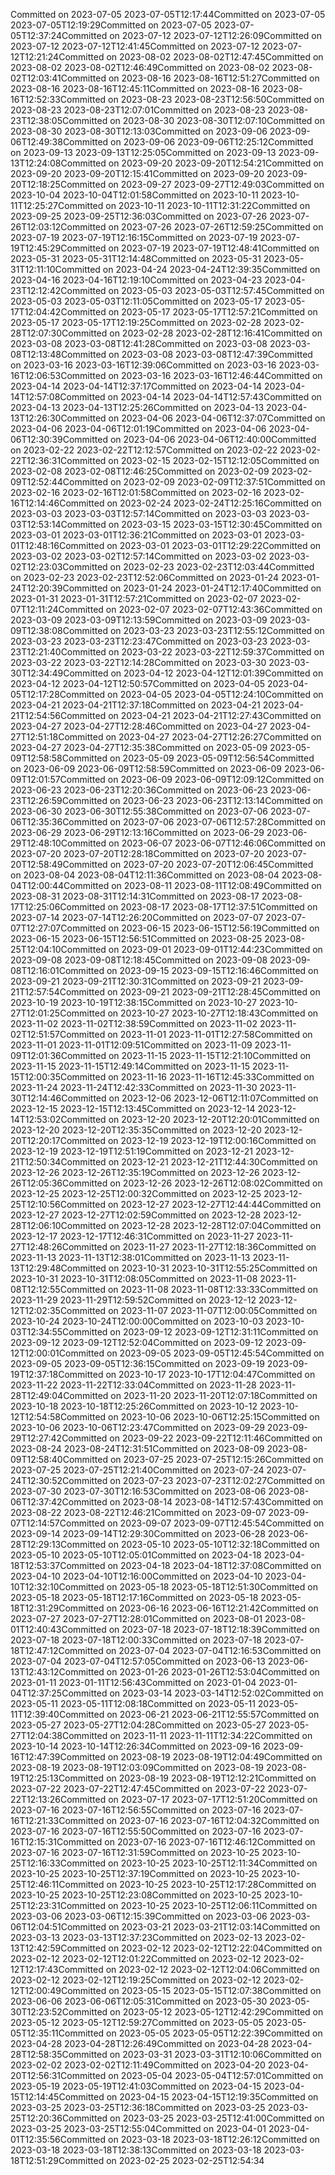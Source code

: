 Committed on 2023-07-05 2023-07-05T12:17:44Committed on 2023-07-05 2023-07-05T12:19:29Committed on 2023-07-05 2023-07-05T12:37:24Committed on 2023-07-12 2023-07-12T12:26:09Committed on 2023-07-12 2023-07-12T12:41:45Committed on 2023-07-12 2023-07-12T12:21:24Committed on 2023-08-02 2023-08-02T12:47:45Committed on 2023-08-02 2023-08-02T12:46:49Committed on 2023-08-02 2023-08-02T12:03:41Committed on 2023-08-16 2023-08-16T12:51:27Committed on 2023-08-16 2023-08-16T12:45:11Committed on 2023-08-16 2023-08-16T12:52:33Committed on 2023-08-23 2023-08-23T12:56:50Committed on 2023-08-23 2023-08-23T12:07:01Committed on 2023-08-23 2023-08-23T12:38:05Committed on 2023-08-30 2023-08-30T12:07:10Committed on 2023-08-30 2023-08-30T12:13:03Committed on 2023-09-06 2023-09-06T12:49:38Committed on 2023-09-06 2023-09-06T12:25:12Committed on 2023-09-13 2023-09-13T12:25:05Committed on 2023-09-13 2023-09-13T12:24:08Committed on 2023-09-20 2023-09-20T12:54:21Committed on 2023-09-20 2023-09-20T12:15:41Committed on 2023-09-20 2023-09-20T12:18:25Committed on 2023-09-27 2023-09-27T12:49:03Committed on 2023-10-04 2023-10-04T12:01:58Committed on 2023-10-11 2023-10-11T12:25:27Committed on 2023-10-11 2023-10-11T12:31:22Committed on 2023-09-25 2023-09-25T12:36:03Committed on 2023-07-26 2023-07-26T12:03:12Committed on 2023-07-26 2023-07-26T12:59:25Committed on 2023-07-19 2023-07-19T12:16:15Committed on 2023-07-19 2023-07-19T12:45:29Committed on 2023-07-19 2023-07-19T12:48:41Committed on 2023-05-31 2023-05-31T12:14:48Committed on 2023-05-31 2023-05-31T12:11:10Committed on 2023-04-24 2023-04-24T12:39:35Committed on 2023-04-16 2023-04-16T12:19:10Committed on 2023-04-23 2023-04-23T12:12:42Committed on 2023-05-03 2023-05-03T12:57:45Committed on 2023-05-03 2023-05-03T12:11:05Committed on 2023-05-17 2023-05-17T12:04:42Committed on 2023-05-17 2023-05-17T12:57:21Committed on 2023-05-17 2023-05-17T12:19:25Committed on 2023-02-28 2023-02-28T12:07:30Committed on 2023-02-28 2023-02-28T12:16:41Committed on 2023-03-08 2023-03-08T12:41:28Committed on 2023-03-08 2023-03-08T12:13:48Committed on 2023-03-08 2023-03-08T12:47:39Committed on 2023-03-16 2023-03-16T12:39:06Committed on 2023-03-16 2023-03-16T12:06:53Committed on 2023-03-16 2023-03-16T12:46:44Committed on 2023-04-14 2023-04-14T12:37:17Committed on 2023-04-14 2023-04-14T12:57:08Committed on 2023-04-14 2023-04-14T12:57:43Committed on 2023-04-13 2023-04-13T12:25:26Committed on 2023-04-13 2023-04-13T12:26:30Committed on 2023-04-06 2023-04-06T12:37:07Committed on 2023-04-06 2023-04-06T12:01:19Committed on 2023-04-06 2023-04-06T12:30:39Committed on 2023-04-06 2023-04-06T12:40:00Committed on 2023-02-22 2023-02-22T12:12:57Committed on 2023-02-22 2023-02-22T12:36:31Committed on 2023-02-15 2023-02-15T12:12:05Committed on 2023-02-08 2023-02-08T12:46:25Committed on 2023-02-09 2023-02-09T12:52:44Committed on 2023-02-09 2023-02-09T12:37:51Committed on 2023-02-16 2023-02-16T12:01:58Committed on 2023-02-16 2023-02-16T12:14:46Committed on 2023-02-24 2023-02-24T12:25:16Committed on 2023-03-03 2023-03-03T12:57:14Committed on 2023-03-03 2023-03-03T12:53:14Committed on 2023-03-15 2023-03-15T12:30:45Committed on 2023-03-01 2023-03-01T12:36:21Committed on 2023-03-01 2023-03-01T12:48:16Committed on 2023-03-01 2023-03-01T12:29:22Committed on 2023-03-02 2023-03-02T12:57:14Committed on 2023-03-02 2023-03-02T12:23:03Committed on 2023-02-23 2023-02-23T12:03:44Committed on 2023-02-23 2023-02-23T12:52:06Committed on 2023-01-24 2023-01-24T12:20:39Committed on 2023-01-24 2023-01-24T12:17:40Committed on 2023-01-31 2023-01-31T12:57:21Committed on 2023-02-07 2023-02-07T12:11:24Committed on 2023-02-07 2023-02-07T12:43:36Committed on 2023-03-09 2023-03-09T12:13:59Committed on 2023-03-09 2023-03-09T12:38:08Committed on 2023-03-23 2023-03-23T12:55:12Committed on 2023-03-23 2023-03-23T12:23:47Committed on 2023-03-23 2023-03-23T12:21:40Committed on 2023-03-22 2023-03-22T12:59:37Committed on 2023-03-22 2023-03-22T12:14:28Committed on 2023-03-30 2023-03-30T12:34:49Committed on 2023-04-12 2023-04-12T12:01:39Committed on 2023-04-12 2023-04-12T12:50:57Committed on 2023-04-05 2023-04-05T12:17:28Committed on 2023-04-05 2023-04-05T12:24:10Committed on 2023-04-21 2023-04-21T12:37:18Committed on 2023-04-21 2023-04-21T12:54:56Committed on 2023-04-21 2023-04-21T12:27:43Committed on 2023-04-27 2023-04-27T12:28:46Committed on 2023-04-27 2023-04-27T12:51:18Committed on 2023-04-27 2023-04-27T12:26:27Committed on 2023-04-27 2023-04-27T12:35:38Committed on 2023-05-09 2023-05-09T12:58:58Committed on 2023-05-09 2023-05-09T12:56:54Committed on 2023-06-09 2023-06-09T12:58:59Committed on 2023-06-09 2023-06-09T12:01:57Committed on 2023-06-09 2023-06-09T12:09:12Committed on 2023-06-23 2023-06-23T12:20:36Committed on 2023-06-23 2023-06-23T12:26:59Committed on 2023-06-23 2023-06-23T12:13:14Committed on 2023-06-30 2023-06-30T12:55:38Committed on 2023-07-06 2023-07-06T12:35:36Committed on 2023-07-06 2023-07-06T12:57:28Committed on 2023-06-29 2023-06-29T12:13:16Committed on 2023-06-29 2023-06-29T12:48:10Committed on 2023-06-07 2023-06-07T12:46:06Committed on 2023-07-20 2023-07-20T12:28:18Committed on 2023-07-20 2023-07-20T12:58:49Committed on 2023-07-20 2023-07-20T12:06:45Committed on 2023-08-04 2023-08-04T12:11:36Committed on 2023-08-04 2023-08-04T12:00:44Committed on 2023-08-11 2023-08-11T12:08:49Committed on 2023-08-31 2023-08-31T12:14:31Committed on 2023-08-17 2023-08-17T12:25:06Committed on 2023-08-17 2023-08-17T12:37:51Committed on 2023-07-14 2023-07-14T12:26:20Committed on 2023-07-07 2023-07-07T12:27:07Committed on 2023-06-15 2023-06-15T12:56:19Committed on 2023-06-15 2023-06-15T12:56:51Committed on 2023-08-25 2023-08-25T12:04:10Committed on 2023-09-01 2023-09-01T12:44:23Committed on 2023-09-08 2023-09-08T12:18:45Committed on 2023-09-08 2023-09-08T12:16:01Committed on 2023-09-15 2023-09-15T12:16:46Committed on 2023-09-21 2023-09-21T12:30:31Committed on 2023-09-21 2023-09-21T12:57:54Committed on 2023-09-21 2023-09-21T12:28:45Committed on 2023-10-19 2023-10-19T12:38:15Committed on 2023-10-27 2023-10-27T12:01:25Committed on 2023-10-27 2023-10-27T12:18:43Committed on 2023-11-02 2023-11-02T12:38:59Committed on 2023-11-02 2023-11-02T12:51:57Committed on 2023-11-01 2023-11-01T12:27:58Committed on 2023-11-01 2023-11-01T12:09:51Committed on 2023-11-09 2023-11-09T12:01:36Committed on 2023-11-15 2023-11-15T12:21:10Committed on 2023-11-15 2023-11-15T12:49:14Committed on 2023-11-15 2023-11-15T12:00:35Committed on 2023-11-16 2023-11-16T12:45:33Committed on 2023-11-24 2023-11-24T12:42:33Committed on 2023-11-30 2023-11-30T12:14:46Committed on 2023-12-06 2023-12-06T12:11:07Committed on 2023-12-15 2023-12-15T12:13:45Committed on 2023-12-14 2023-12-14T12:53:02Committed on 2023-12-20 2023-12-20T12:20:01Committed on 2023-12-20 2023-12-20T12:35:35Committed on 2023-12-20 2023-12-20T12:20:17Committed on 2023-12-19 2023-12-19T12:00:16Committed on 2023-12-19 2023-12-19T12:51:19Committed on 2023-12-21 2023-12-21T12:50:34Committed on 2023-12-21 2023-12-21T12:44:30Committed on 2023-12-26 2023-12-26T12:35:19Committed on 2023-12-26 2023-12-26T12:05:36Committed on 2023-12-26 2023-12-26T12:08:02Committed on 2023-12-25 2023-12-25T12:00:32Committed on 2023-12-25 2023-12-25T12:10:56Committed on 2023-12-27 2023-12-27T12:44:44Committed on 2023-12-27 2023-12-27T12:02:59Committed on 2023-12-28 2023-12-28T12:06:10Committed on 2023-12-28 2023-12-28T12:07:04Committed on 2023-12-17 2023-12-17T12:46:31Committed on 2023-11-27 2023-11-27T12:48:26Committed on 2023-11-27 2023-11-27T12:18:36Committed on 2023-11-13 2023-11-13T12:38:01Committed on 2023-11-13 2023-11-13T12:29:48Committed on 2023-10-31 2023-10-31T12:55:25Committed on 2023-10-31 2023-10-31T12:08:05Committed on 2023-11-08 2023-11-08T12:12:55Committed on 2023-11-08 2023-11-08T12:33:33Committed on 2023-11-29 2023-11-29T12:59:52Committed on 2023-12-12 2023-12-12T12:02:35Committed on 2023-11-07 2023-11-07T12:00:05Committed on 2023-10-24 2023-10-24T12:00:00Committed on 2023-10-03 2023-10-03T12:34:55Committed on 2023-09-12 2023-09-12T12:31:11Committed on 2023-09-12 2023-09-12T12:52:04Committed on 2023-09-12 2023-09-12T12:00:01Committed on 2023-09-05 2023-09-05T12:45:54Committed on 2023-09-05 2023-09-05T12:36:15Committed on 2023-09-19 2023-09-19T12:37:18Committed on 2023-10-17 2023-10-17T12:04:47Committed on 2023-11-22 2023-11-22T12:33:04Committed on 2023-11-28 2023-11-28T12:49:04Committed on 2023-11-20 2023-11-20T12:07:18Committed on 2023-10-18 2023-10-18T12:25:26Committed on 2023-10-12 2023-10-12T12:54:58Committed on 2023-10-06 2023-10-06T12:25:15Committed on 2023-10-06 2023-10-06T12:23:47Committed on 2023-09-29 2023-09-29T12:27:42Committed on 2023-09-22 2023-09-22T12:11:46Committed on 2023-08-24 2023-08-24T12:31:51Committed on 2023-08-09 2023-08-09T12:58:40Committed on 2023-07-25 2023-07-25T12:15:26Committed on 2023-07-25 2023-07-25T12:21:40Committed on 2023-07-24 2023-07-24T12:30:52Committed on 2023-07-23 2023-07-23T12:02:27Committed on 2023-07-30 2023-07-30T12:16:53Committed on 2023-08-06 2023-08-06T12:37:42Committed on 2023-08-14 2023-08-14T12:57:43Committed on 2023-08-22 2023-08-22T12:46:21Committed on 2023-09-07 2023-09-07T12:14:57Committed on 2023-09-07 2023-09-07T12:45:54Committed on 2023-09-14 2023-09-14T12:29:30Committed on 2023-06-28 2023-06-28T12:29:13Committed on 2023-05-10 2023-05-10T12:32:18Committed on 2023-05-10 2023-05-10T12:05:01Committed on 2023-04-18 2023-04-18T12:53:37Committed on 2023-04-18 2023-04-18T12:37:08Committed on 2023-04-10 2023-04-10T12:16:00Committed on 2023-04-10 2023-04-10T12:32:10Committed on 2023-05-18 2023-05-18T12:51:30Committed on 2023-05-18 2023-05-18T12:17:16Committed on 2023-05-18 2023-05-18T12:31:29Committed on 2023-06-16 2023-06-16T12:21:42Committed on 2023-07-27 2023-07-27T12:28:01Committed on 2023-08-01 2023-08-01T12:40:43Committed on 2023-07-18 2023-07-18T12:18:39Committed on 2023-07-18 2023-07-18T12:00:33Committed on 2023-07-18 2023-07-18T12:47:12Committed on 2023-07-04 2023-07-04T12:16:53Committed on 2023-07-04 2023-07-04T12:57:05Committed on 2023-06-13 2023-06-13T12:43:12Committed on 2023-01-26 2023-01-26T12:53:04Committed on 2023-01-11 2023-01-11T12:56:43Committed on 2023-01-04 2023-01-04T12:37:25Committed on 2023-03-14 2023-03-14T12:52:02Committed on 2023-05-11 2023-05-11T12:08:18Committed on 2023-05-11 2023-05-11T12:39:40Committed on 2023-06-21 2023-06-21T12:55:57Committed on 2023-05-27 2023-05-27T12:04:28Committed on 2023-05-27 2023-05-27T12:04:38Committed on 2023-11-11 2023-11-11T12:34:22Committed on 2023-10-14 2023-10-14T12:26:34Committed on 2023-09-16 2023-09-16T12:47:39Committed on 2023-08-19 2023-08-19T12:04:49Committed on 2023-08-19 2023-08-19T12:03:09Committed on 2023-08-19 2023-08-19T12:25:13Committed on 2023-08-19 2023-08-19T12:12:21Committed on 2023-07-22 2023-07-22T12:47:45Committed on 2023-07-22 2023-07-22T12:13:26Committed on 2023-07-17 2023-07-17T12:51:20Committed on 2023-07-16 2023-07-16T12:56:55Committed on 2023-07-16 2023-07-16T12:21:33Committed on 2023-07-16 2023-07-16T12:04:32Committed on 2023-07-16 2023-07-16T12:55:50Committed on 2023-07-16 2023-07-16T12:15:31Committed on 2023-07-16 2023-07-16T12:46:12Committed on 2023-07-16 2023-07-16T12:31:59Committed on 2023-10-25 2023-10-25T12:16:33Committed on 2023-10-25 2023-10-25T12:11:34Committed on 2023-10-25 2023-10-25T12:37:19Committed on 2023-10-25 2023-10-25T12:46:11Committed on 2023-10-25 2023-10-25T12:17:28Committed on 2023-10-25 2023-10-25T12:23:08Committed on 2023-10-25 2023-10-25T12:23:31Committed on 2023-10-25 2023-10-25T12:06:11Committed on 2023-03-06 2023-03-06T12:15:39Committed on 2023-03-06 2023-03-06T12:04:51Committed on 2023-03-21 2023-03-21T12:03:14Committed on 2023-03-13 2023-03-13T12:37:23Committed on 2023-02-13 2023-02-13T12:42:59Committed on 2023-02-12 2023-02-12T12:22:04Committed on 2023-02-12 2023-02-12T12:01:22Committed on 2023-02-12 2023-02-12T12:17:43Committed on 2023-02-12 2023-02-12T12:04:06Committed on 2023-02-12 2023-02-12T12:19:25Committed on 2023-02-12 2023-02-12T12:00:49Committed on 2023-05-15 2023-05-15T12:07:38Committed on 2023-06-06 2023-06-06T12:05:31Committed on 2023-05-30 2023-05-30T12:23:52Committed on 2023-05-12 2023-05-12T12:42:29Committed on 2023-05-12 2023-05-12T12:59:27Committed on 2023-05-05 2023-05-05T12:35:11Committed on 2023-05-05 2023-05-05T12:22:39Committed on 2023-04-28 2023-04-28T12:26:49Committed on 2023-04-28 2023-04-28T12:58:35Committed on 2023-03-31 2023-03-31T12:10:06Committed on 2023-02-02 2023-02-02T12:11:49Committed on 2023-04-20 2023-04-20T12:56:31Committed on 2023-05-04 2023-05-04T12:57:01Committed on 2023-05-19 2023-05-19T12:41:03Committed on 2023-04-15 2023-04-15T12:14:45Committed on 2023-04-15 2023-04-15T12:19:35Committed on 2023-03-25 2023-03-25T12:36:18Committed on 2023-03-25 2023-03-25T12:20:36Committed on 2023-03-25 2023-03-25T12:41:00Committed on 2023-03-25 2023-03-25T12:55:04Committed on 2023-04-01 2023-04-01T12:35:56Committed on 2023-03-18 2023-03-18T12:26:12Committed on 2023-03-18 2023-03-18T12:38:13Committed on 2023-03-18 2023-03-18T12:51:29Committed on 2023-02-25 2023-02-25T12:54:34